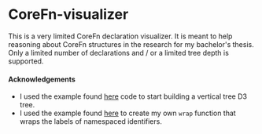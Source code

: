 # CoreFn-visualizer

This is a very limited CoreFn declaration visualizer. It is meant to help reasoning about CoreFn structures in the research for my bachelor's thesis.
Only a limited number of declarations and / or a limited tree depth is supported.

#### Acknowledgements
- I used the example found [here](https://codepen.io/katzkode/pen/ZegQQB) code to start building a vertical tree D3 tree.
- I used the example found [here](https://gist.github.com/mbostock/7555321) to create my own `wrap` function that wraps the labels of namespaced identifiers.
